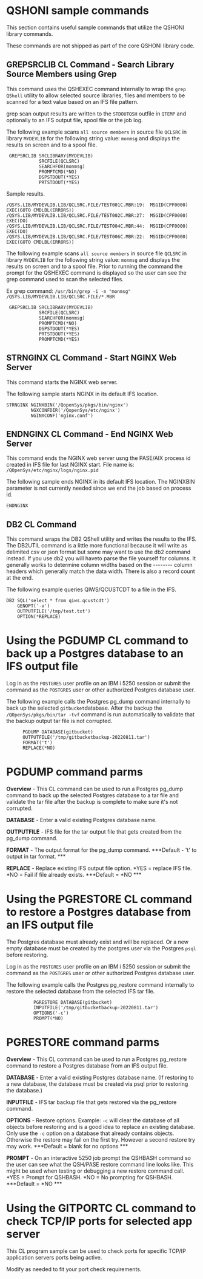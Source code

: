 # QSHONI sample commands

This section contains useful sample commands that utilize the QSHONI library commands. 

These commands are not shipped as part of the core QSHONI library code.

## GREPSRCLIB CL Command - Search Library Source Members using Grep
This command uses the QSHEXEC command internally to wrap the ```grep QShell``` utility to allow selected source libraries, files and members to be scanned for a text value based on an IFS file pattern. 

grep scan output results are written to the ```STDOUTQSH``` outfile in ```QTEMP``` and optionally to an IFS output file, spool file or the job log. 

The following example scans ```all source members``` in source file ```QCLSRC``` in library ```MYDEVLIB``` for the following string value: ```monmsg``` and displays the results on screen and to a spool file.

```
 GREPSRCLIB SRCLIBRARY(MYDEVLIB)      
            SRCFILE(QCLSRC)           
            SEARCHFOR(monmsg)         
            PROMPTCMD(*NO)            
            DSPSTDOUT(*YES) 
            PRTSTDOUT(*YES)          
```

Sample results.  
```
/QSYS.LIB/MYDEVLIB.LIB/QCLSRC.FILE/TEST001C.MBR:19:  MSGID(CPF0000) EXEC(GOTO CMDLBL(ERRORS))  
/QSYS.LIB/MYDEVLIB.LIB/QCLSRC.FILE/TEST002C.MBR:27:  MSGID(CPF0000) EXEC(DO)  
/QSYS.LIB/MYDEVLIB.LIB/QCLSRC.FILE/TEST004C.MBR:44:  MSGID(CPF0000) EXEC(DO)  
/QSYS.LIB/MYDEVLIB.LIB/QCLSRC.FILE/TEST006C.MBR:22:  MSGID(CPF0000) EXEC(GOTO CMDLBL(ERRORS))  
```

The following example scans ```all source members``` in source file ```QCLSRC``` in library ```MYDEVLIB``` for the following string value: ```monmsg``` and displays the results on screen and to a spool file. Prior to running the command the prompt for the QSHEXEC command is displayed so the user can see the grep command used to scan the selected files.

Ex grep command: ```/usr/bin/grep -i -n "monmsg" /QSYS.LIB/MYDEVLIB.LIB/QCLSRC.FILE/*.MBR```                                                     

```
 GREPSRCLIB SRCLIBRARY(MYDEVLIB)      
            SRCFILE(QCLSRC)           
            SEARCHFOR(monmsg)         
            PROMPTCMD(*NO)            
            DSPSTDOUT(*YES) 
            PRTSTDOUT(*YES)   
            PROMPTCMD(*YES)       
```

## STRNGINX CL Command - Start NGINX Web Server
This command starts the NGINX web server.

The following sample starts NGINX in its default IFS location.   

```
STRNGINX NGINXBIN('/QopenSys/pkgs/bin/nginx')            
         NGXCONFDIR('/QopenSys/etc/nginx')               
         NGINXCONF('nginx.conf')                         
```                                                         

## ENDNGINX CL Command - End NGINX Web Server
This command ends the NGINX web server usng the PASE/AIX process id created in IFS file for last NGINX start. File name is: ```/QOpenSys/etc/nginx/logs/nginx.pid ```     

The following sample ends NGINX in its default IFS location.  The NGINXBIN parameter is not currently needed since we end the job based on process id. 

```
ENDNGINX
```                                                         

## DB2 CL Command
This command wraps the DB2 QShell utility and writes the results to the IFS. The DB2UTIL command is a little more functional because it will write as delimited csv or json format but some may want to use the db2 command instead. If you use db2 you will haveto parse the file yourself for columns. It generally works to determine column widths based on the -------- column headers which generally match the data width. There is also a record count at the end. 

The following example queries QIWS/QCUSTCDT to a file in the IFS.   

```
DB2 SQL('select * from qiws.qcustcdt') 
    GENOPT('-v')                       
    OUTPUTFILE('/tmp/test.txt')        
    OPTION(*REPLACE)                   
```


# Using the PGDUMP CL command to back up a Postgres database to an IFS output file

Log in as the ```POSTGRES``` user profile on an IBM i 5250 session or submit the command as the ```POSTGRES``` user or other authorized Postgres database user.

The following example calls the Postgres pg_dump command internally to back up the selected ```gitbucket```database. After the backup the ```/QOpenSys/pkgs/bin/tar -tvf``` command is run automatically to validate that the backup output tar file is not corrupted.

```
      PGDUMP DATABASE(gitbucket) 
      OUTPUTFILE('/tmp/gitbucketbackup-20220811.tar')    
      FORMAT('t')
      REPLACE(*NO)
```

# PGDUMP command parms

**Overview** - This CL command can be used to run a Postgres pg_dump command to back up the selected Postgres database to a tar file and validate the tar file after the backup is complete to make sure it's not corrupted.

**DATABASE** - Enter a valid existing Postgres database name. 

**OUTPUTFILE** - IFS file for the tar output file that gets created from the pg_dump command.

**FORMAT** - The output format for the pg_dump command. ***Default - 't' to output in tar format. ***

**REPLACE** - Replace existing IFS output file option. *YES = replace IFS file. *NO = Fail if file already exists. ***Default = *NO ***


# Using the PGRESTORE CL command to restore a Postgres database from an IFS output file

The Postgres database must already exist and will be replaced. Or a new empty database must be created by the postgres user via the Postgres ```psql``` before restoring.

Log in as the ```POSTGRES``` user profile on an IBM i 5250 session or submit the command as the ```POSTGRES``` user or other authorized Postgres database user.

The following example calls the Postgres pg_restore command internally to restore the selected database from the selected IFS tar file.

```
          PGRESTORE DATABASE(gitbucket)   
          INPUTFILE('/tmp/gitbucketbackup-20220811.tar')    
          OPTIONS('-c')         
          PROMPT(*NO)
```

# PGRESTORE command parms

**Overview** - This CL command can be used to run a Postgres pg_restore command to restore a Postgres database from an IFS output file.

**DATABASE** - Enter a valid existing Postgres database name. (If restoring to a new database, the database must be created via psql prior to restoring the database.)

**INPUTFILE** - IFS tar backup file that gets restored via the pg_restore command.

**OPTIONS** - Restore options. Example: ```-c``` will clear the database of all objects before restoring and is a good idea to replace an existing database. Only use the ```-c``` option on a database that already contains objects. Otherwise the restore may fail on the first try. However a second restore try may work. ***Default = blank for no options ***

**PROMPT** - On an interactive 5250 job prompt the QSHBASH command so the user can see what the QSH/PASE restore command line looks like. This might be used when testing or debugging a new restore command call. *YES = Prompt for QSHBASH. *NO = No prompting for QSHBASH. ***Default = *NO ***


# Using the GITPORTC CL command to check TCP/IP ports for selected app server

This CL program sample can be used to check ports for specific TCP/IP application servers ports being active.

Modify as needed to fit your port check requirements.

